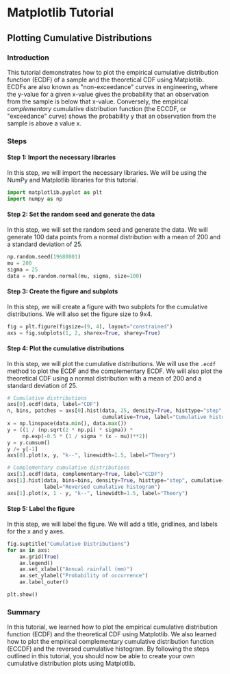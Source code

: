 # Matplotlib Tutorial

## Plotting Cumulative Distributions

### Introduction

This tutorial demonstrates how to plot the empirical cumulative distribution function (ECDF) of a sample and the theoretical CDF using Matplotlib. ECDFs are also known as "non-exceedance" curves in engineering, where the y-value for a given x-value gives the probability that an observation from the sample is below that x-value. Conversely, the empirical _complementary_ cumulative distribution function (the ECCDF, or "exceedance" curve) shows the probability y that an observation from the sample is above a value x.

### Steps

#### Step 1: Import the necessary libraries

In this step, we will import the necessary libraries. We will be using the NumPy and Matplotlib libraries for this tutorial.

```python
import matplotlib.pyplot as plt
import numpy as np
```

#### Step 2: Set the random seed and generate the data

In this step, we will set the random seed and generate the data. We will generate 100 data points from a normal distribution with a mean of 200 and a standard deviation of 25.

```python
np.random.seed(19680801)
mu = 200
sigma = 25
data = np.random.normal(mu, sigma, size=100)
```

#### Step 3: Create the figure and subplots

In this step, we will create a figure with two subplots for the cumulative distributions. We will also set the figure size to 9x4.

```python
fig = plt.figure(figsize=(9, 4), layout="constrained")
axs = fig.subplots(1, 2, sharex=True, sharey=True)
```

#### Step 4: Plot the cumulative distributions

In this step, we will plot the cumulative distributions. We will use the `.ecdf` method to plot the ECDF and the complementary ECDF. We will also plot the theoretical CDF using a normal distribution with a mean of 200 and a standard deviation of 25.

```python
# Cumulative distributions
axs[0].ecdf(data, label="CDF")
n, bins, patches = axs[0].hist(data, 25, density=True, histtype="step",
                               cumulative=True, label="Cumulative histogram")
x = np.linspace(data.min(), data.max())
y = ((1 / (np.sqrt(2 * np.pi) * sigma)) *
     np.exp(-0.5 * (1 / sigma * (x - mu))**2))
y = y.cumsum()
y /= y[-1]
axs[0].plot(x, y, "k--", linewidth=1.5, label="Theory")

# Complementary cumulative distributions
axs[1].ecdf(data, complementary=True, label="CCDF")
axs[1].hist(data, bins=bins, density=True, histtype="step", cumulative=-1,
            label="Reversed cumulative histogram")
axs[1].plot(x, 1 - y, "k--", linewidth=1.5, label="Theory")
```

#### Step 5: Label the figure

In this step, we will label the figure. We will add a title, gridlines, and labels for the x and y axes.

```python
fig.suptitle("Cumulative Distributions")
for ax in axs:
    ax.grid(True)
    ax.legend()
    ax.set_xlabel("Annual rainfall (mm)")
    ax.set_ylabel("Probability of occurrence")
    ax.label_outer()

plt.show()
```

### Summary

In this tutorial, we learned how to plot the empirical cumulative distribution function (ECDF) and the theoretical CDF using Matplotlib. We also learned how to plot the empirical complementary cumulative distribution function (ECCDF) and the reversed cumulative histogram. By following the steps outlined in this tutorial, you should now be able to create your own cumulative distribution plots using Matplotlib.
